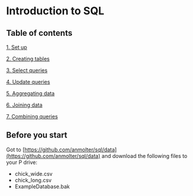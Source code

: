 # Introduction to SQL

## Table of contents

[1. Set up](Section1_setup.md)

[2. Creating tables](Section2_create.md)

[3. Select queries](Section3_select.md)

[4. Update queries](Section4_update.md)

[5. Aggregating data](Section5_group.md)

[6. Joining data](Section6_join.md)

[7. Combining queries](Section7_cte.md)


## Before you start
Got to [https://github.com/anmolter/sql/data](https://github.com/anmolter/sql/data) and download the following files to your P drive: 
- chick_wide.csv
- chick_long.csv
- ExampleDatabase.bak
